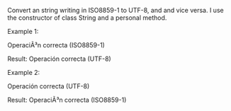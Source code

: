Convert an string writing in ISO8859-1 to UTF-8, and and vice versa. I use the constructor of class String and a personal method.

Example 1:

OperaciÃ³n correcta (ISO8859-1)

Result: Operación correcta (UTF-8)

Example 2:

Operación correcta (UTF-8)

Result: OperaciÃ³n correcta (ISO8859-1)
